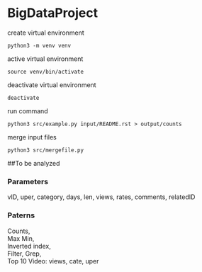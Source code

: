 # BigDataProject
create virtual environment
```
python3 -m venv venv 
```
active virtual environment
```
source venv/bin/activate
```
deactivate virtual environment
```
deactivate
```

run command
```
python3 src/example.py input/README.rst > output/counts
```

merge input files
```
python3 src/mergefile.py
```

##To be analyzed
### Parameters
vID, uper, category, days, len, views, rates, comments, relatedID

### Paterns
Counts,<br>
Max Min,<br>
Inverted index,<br>
Filter, Grep,<br>
Top 10 Video: views, cate, uper<br>
